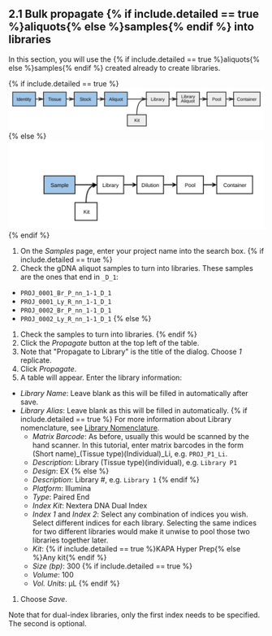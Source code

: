 ## 2.1 Bulk propagate {% if include.detailed == true %}aliquots{% else %}samples{% endif %} into libraries

In this section, you will use the {% if include.detailed == true %}aliquots{% else %}samples{% endif %} 
created already to create libraries.

{% if include.detailed == true %}
<img src="pics/flow-aliquot.svg"/>
{% else %}
<img src="pics/plain-flow-aliquot.svg"/>
{% endif %}

1. On the _Samples_ page, enter your project name into the search box.
{% if include.detailed == true %}
1. Check the gDNA aliquot samples to turn into libraries. These samples are the
ones that end in `_D_1`:
  - `PROJ_0001_Br_P_nn_1-1_D_1`
  - `PROJ_0001_Ly_R_nn_1-1_D_1`
  - `PROJ_0002_Br_P_nn_1-1_D_1`
  - `PROJ_0002_Ly_R_nn_1-1_D_1`
{% else %}
1. Check the samples to turn into libraries.
{% endif %}
1. Click the _Propagate_ button at the top left of the table.
1. Note that "Propagate to Library" is the title of the dialog. Choose _1_ replicate.
1. Click _Propagate_.
1. A table will appear. Enter the library information:
  * _Library Name_: Leave blank as this will be filled in automatically after save.
  * _Library Alias_: Leave blank as this will be filled in automatically.
{% if include.detailed == true %}
        For more information about Library nomenclature, see
        <a href="https://wiki.oicr.on.ca/display/MCPHERSON/LIMS+Guidelines#LIMSGuidelines-LibraryNomenclature" 
        target="_new">Library Nomenclature</a>.
    * _Matrix Barcode_: As before, usually this would be scanned by the hand
      scanner. In this tutorial, enter matrix barcodes in the form
      (Short name)_(Tissue type)(Individual)_Li, e.g. `PROJ_P1_Li`.
    * _Description_: Library (Tissue type)(individual), e.g. `Library P1`
    * _Design_: EX
{% else %}
    * _Description_: Library #, e.g. `Library 1`
{% endif %}
    * _Platform_: Illumina
    * _Type_: Paired End
    * _Index Kit_: Nextera DNA Dual Index
    * _Index 1_ and _Index 2_: Select any combination of indices you wish.
      Select different indices for each library. Selecting the same indices for two
      different libraries would make it unwise to pool those two libraries
      together later.
    * _Kit_: {% if include.detailed == true %}KAPA Hyper Prep{% else %}Any kit{% endif %}
    * _Size (bp)_: 300
{% if include.detailed == true %}
    * _Volume_: 100
    * _Vol. Units_: µL
{% endif %}
1. Choose _Save_.

Note that for dual-index libraries, only the first index needs to be 
specified. The second is optional.
